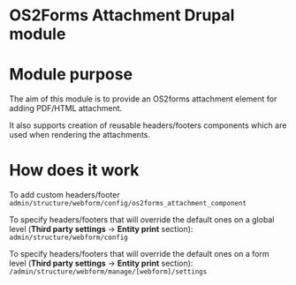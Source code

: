 # OS2Forms Attachment Drupal module

# Module purpose

The aim of this module is to provide an OS2forms attachment element for adding PDF/HTML attachment.

It also supports creation of reusable headers/footers components which are used when rendering the attachments.

# How does it work

To add custom headers/footer ```admin/structure/webform/config/os2forms_attachment_component```

To specify headers/footers that will override the default ones on a global level (**Third party settings** -> **Entity print** section): ```admin/structure/webform/config```

To specify headers/footers that will override the default ones on a form level (**Third party settings** -> **Entity print** section): ```/admin/structure/webform/manage/[webform]/settings```
